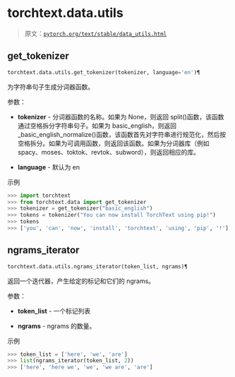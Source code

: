 # torchtext.data.utils

> 原文：[`pytorch.org/text/stable/data_utils.html`](https://pytorch.org/text/stable/data_utils.html)

## get_tokenizer[](#get-tokenizer "Permalink to this heading")

```py
torchtext.data.utils.get_tokenizer(tokenizer, language='en')¶
```

为字符串句子生成分词器函数。

参数：

+   **tokenizer** - 分词器函数的名称。如果为 None，则返回 split()函数，该函数通过空格拆分字符串句子。如果为 basic_english，则返回 _basic_english_normalize()函数，该函数首先对字符串进行规范化，然后按空格拆分。如果为可调用函数，则返回该函数。如果为分词器库（例如 spacy、moses、toktok、revtok、subword），则返回相应的库。

+   **language** - 默认为 en

示例

```py
>>> import torchtext
>>> from torchtext.data import get_tokenizer
>>> tokenizer = get_tokenizer("basic_english")
>>> tokens = tokenizer("You can now install TorchText using pip!")
>>> tokens
>>> ['you', 'can', 'now', 'install', 'torchtext', 'using', 'pip', '!'] 
```

## ngrams_iterator[](#ngrams-iterator "Permalink to this heading")

```py
torchtext.data.utils.ngrams_iterator(token_list, ngrams)¶
```

返回一个迭代器，产生给定的标记和它们的 ngrams。

参数：

+   **token_list** - 一个标记列表

+   **ngrams** - ngrams 的数量。

示例

```py
>>> token_list = ['here', 'we', 'are']
>>> list(ngrams_iterator(token_list, 2))
>>> ['here', 'here we', 'we', 'we are', 'are'] 
```
